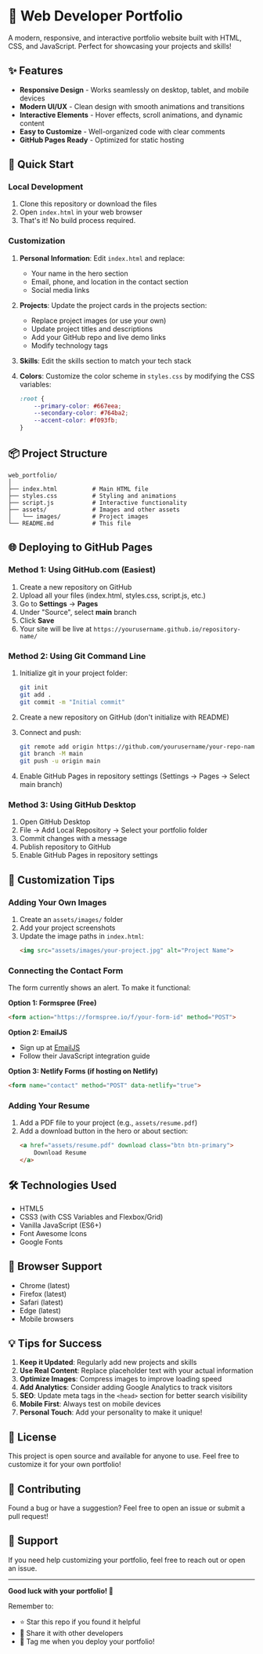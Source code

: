 # 🌟 Web Developer Portfolio

A modern, responsive, and interactive portfolio website built with HTML, CSS, and JavaScript. Perfect for showcasing your projects and skills!

## ✨ Features

- **Responsive Design** - Works seamlessly on desktop, tablet, and mobile devices
- **Modern UI/UX** - Clean design with smooth animations and transitions
- **Interactive Elements** - Hover effects, scroll animations, and dynamic content
- **Easy to Customize** - Well-organized code with clear comments
- **GitHub Pages Ready** - Optimized for static hosting

## 🚀 Quick Start

### Local Development

1. Clone this repository or download the files
2. Open `index.html` in your web browser
3. That's it! No build process required.

### Customization

1. **Personal Information**: Edit `index.html` and replace:
   - Your name in the hero section
   - Email, phone, and location in the contact section
   - Social media links

2. **Projects**: Update the project cards in the projects section:
   - Replace project images (or use your own)
   - Update project titles and descriptions
   - Add your GitHub repo and live demo links
   - Modify technology tags

3. **Skills**: Edit the skills section to match your tech stack

4. **Colors**: Customize the color scheme in `styles.css` by modifying the CSS variables:
   ```css
   :root {
       --primary-color: #667eea;
       --secondary-color: #764ba2;
       --accent-color: #f093fb;
   }
   ```

## 📦 Project Structure

```
web_portfolio/
│
├── index.html          # Main HTML file
├── styles.css          # Styling and animations
├── script.js           # Interactive functionality
├── assets/             # Images and other assets
│   └── images/         # Project images
└── README.md           # This file
```

## 🌐 Deploying to GitHub Pages

### Method 1: Using GitHub.com (Easiest)

1. Create a new repository on GitHub
2. Upload all your files (index.html, styles.css, script.js, etc.)
3. Go to **Settings** → **Pages**
4. Under "Source", select **main** branch
5. Click **Save**
6. Your site will be live at `https://yourusername.github.io/repository-name/`

### Method 2: Using Git Command Line

1. Initialize git in your project folder:
   ```bash
   git init
   git add .
   git commit -m "Initial commit"
   ```

2. Create a new repository on GitHub (don't initialize with README)

3. Connect and push:
   ```bash
   git remote add origin https://github.com/yourusername/your-repo-name.git
   git branch -M main
   git push -u origin main
   ```

4. Enable GitHub Pages in repository settings (Settings → Pages → Select main branch)

### Method 3: Using GitHub Desktop

1. Open GitHub Desktop
2. File → Add Local Repository → Select your portfolio folder
3. Commit changes with a message
4. Publish repository to GitHub
5. Enable GitHub Pages in repository settings

## 🎨 Customization Tips

### Adding Your Own Images

1. Create an `assets/images/` folder
2. Add your project screenshots
3. Update the image paths in `index.html`:
   ```html
   <img src="assets/images/your-project.jpg" alt="Project Name">
   ```

### Connecting the Contact Form

The form currently shows an alert. To make it functional:

**Option 1: Formspree (Free)**
```html
<form action="https://formspree.io/f/your-form-id" method="POST">
```

**Option 2: EmailJS**
- Sign up at [EmailJS](https://www.emailjs.com/)
- Follow their JavaScript integration guide

**Option 3: Netlify Forms (if hosting on Netlify)**
```html
<form name="contact" method="POST" data-netlify="true">
```

### Adding Your Resume

1. Add a PDF file to your project (e.g., `assets/resume.pdf`)
2. Add a download button in the hero or about section:
   ```html
   <a href="assets/resume.pdf" download class="btn btn-primary">
       Download Resume
   </a>
   ```

## 🛠️ Technologies Used

- HTML5
- CSS3 (with CSS Variables and Flexbox/Grid)
- Vanilla JavaScript (ES6+)
- Font Awesome Icons
- Google Fonts

## 📱 Browser Support

- Chrome (latest)
- Firefox (latest)
- Safari (latest)
- Edge (latest)
- Mobile browsers

## 💡 Tips for Success

1. **Keep it Updated**: Regularly add new projects and skills
2. **Use Real Content**: Replace placeholder text with your actual information
3. **Optimize Images**: Compress images to improve loading speed
4. **Add Analytics**: Consider adding Google Analytics to track visitors
5. **SEO**: Update meta tags in the `<head>` section for better search visibility
6. **Mobile First**: Always test on mobile devices
7. **Personal Touch**: Add your personality to make it unique!

## 📝 License

This project is open source and available for anyone to use. Feel free to customize it for your own portfolio!

## 🤝 Contributing

Found a bug or have a suggestion? Feel free to open an issue or submit a pull request!

## 📧 Support

If you need help customizing your portfolio, feel free to reach out or open an issue.

---

**Good luck with your portfolio! 🚀**

Remember to:
- ⭐ Star this repo if you found it helpful
- 🔄 Share it with other developers
- 📸 Tag me when you deploy your portfolio!
